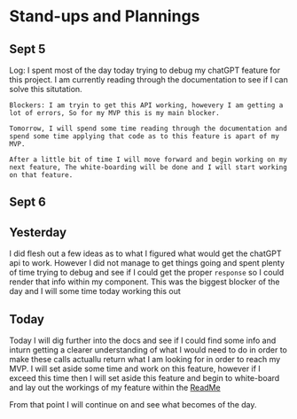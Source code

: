 # Stand-ups and Plannings

## Sept 5

   Log: I spent most of the day today trying to debug my chatGPT feature for this project. I am currently reading through the documentation to see if I can solve this situtation.

    Blockers: I am tryin to get this API working, howevery I am getting a lot of errors, So for my MVP this is my main blocker. 

    Tomorrow, I will spend some time reading through the documentation and spend some time applying that code as to this feature is apart of my MVP.

    After a little bit of time I will move forward and begin working on my next feature, The white-boarding will be done and I will start working on that feature. 

## Sept 6

## Yesterday

I did flesh out a few ideas as to what I figured what would get the chatGPT api to work. However I did not manage to get things going and spent plenty of time trying to debug and see if I could get the proper `response` so I could render that info within my component. This was the biggest blocker of the day and I will some time today working this out

## Today

Today I will dig further into the docs and see if I could find some info and inturn getting a clearer understanding of what I would need to do in order to make these calls actuallu return what I am looking for in order to reach my MVP. I will set aside some time and work on this feature, however if I exceed this time then I will set aside this feature and begin to white-board and lay out the workings of my feature within the [ReadMe](/README.md)

From that point I will continue on and see what becomes of the day.
